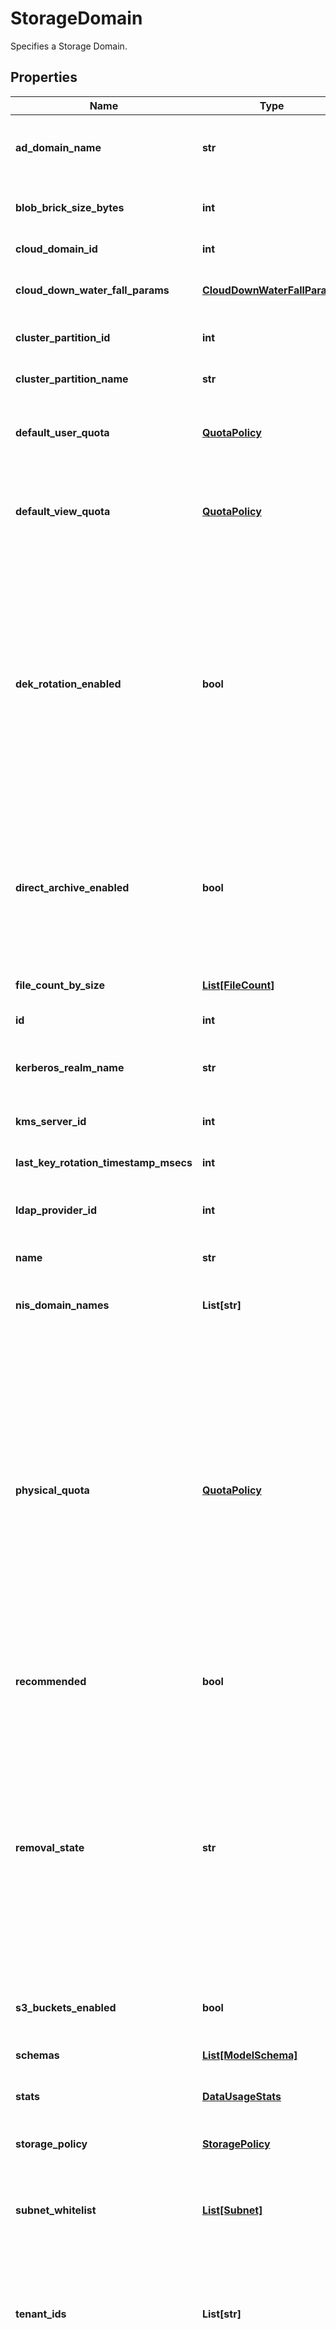 # StorageDomain

Specifies a Storage Domain.

## Properties

Name | Type | Description | Notes
------------ | ------------- | ------------- | -------------
**ad_domain_name** | **str** | Specifies the Active Directory domain name that this Storage Domain is mapped to. | [optional] 
**blob_brick_size_bytes** | **int** | Specifies the brick size used for blobs in this Storage Domain. | [optional] 
**cloud_domain_id** | **int** | Specifies the cloud domain Id. | [optional] 
**cloud_down_water_fall_params** | [**CloudDownWaterFallParams**](CloudDownWaterFallParams.md) | Specifies the cloud down water fall parameters for this Storage Domain. | [optional] 
**cluster_partition_id** | **int** | Specifies the cluster partition id of the Storage Domain. | 
**cluster_partition_name** | **str** | Specifies the cluster partition name of the Storage Domain. | [optional] [readonly] 
**default_user_quota** | [**QuotaPolicy**](QuotaPolicy.md) | Specifies a default user quota limit for users within views in this Storage Domain. | [optional] 
**default_view_quota** | [**QuotaPolicy**](QuotaPolicy.md) | Specifies a default logical quota limit for all views in this Storage Domain. This quota can be overwritten by a view level quota. | [optional] 
**dek_rotation_enabled** | **bool** | Specifies whether DEK(Data Encryption Key) rotation is enabled for this Storage Domain. This is applicable only when the Storage Domain uses AWS or similar KMS in which the KEK (Key Encryption Key) is not created and maintained by Cohesity. For Internal KMS and keys stored in Safenet servers, DEK rotation will not be performed. | [optional] 
**direct_archive_enabled** | **bool** | Specifies whether to enable driect archive on this Storage Domain. If enabled, this Storage Domain can be used as a staging area while copying a large dataset that can&#39;t fit on the cluster to an external target. | [optional] 
**file_count_by_size** | [**List[FileCount]**](FileCount.md) | Specifies the file count by size for the View. | [optional] [readonly] 
**id** | **int** | Specifies the Storage Domain id. | [optional] [readonly] 
**kerberos_realm_name** | **str** | Specifies the Kerberos realm name that this Storage Domain is mapped to. | [optional] 
**kms_server_id** | **int** | Specifies the associated KMS server id. | [optional] 
**last_key_rotation_timestamp_msecs** | **int** | Last key rotation timestamp in msecs for storage domain. | [optional] 
**ldap_provider_id** | **int** | Specifies the LDAP provider id that this Storage Domain is mapped to. | [optional] 
**name** | **str** | Specifies the Storage Domain name. | 
**nis_domain_names** | **List[str]** | Specifies the NIS domain names that this Storage Domain is mapped to. | [optional] 
**physical_quota** | [**QuotaPolicy**](QuotaPolicy.md) | Specifies a quota limit for physical usage of this Storage Domain. This quota defines a limit of data that can be physically (after data size is reduced by block tracking, compression and deduplication) stored on this storage domain. A new write will not be allowed when the storage domain usage will exceeds the specified quota. Due to the latency of calculating usage across all nodes, the actual storage domain usage may exceed the quota limit by a little bit. | [optional] 
**recommended** | **bool** | Specifies whether Storage Domain is recommended for the specified View template. | [optional] [readonly] 
**removal_state** | **str** | Specifies the current removal state of the Storage Domain. &#39;DontRemove&#39; means the state of object is functional and it is not being removed. &#39;MarkedForRemoval&#39; means the object is being removed. &#39;OkToRemove&#39; means the object has been removed on the Cohesity Cluster and if the object is physical, it can be removed from the Cohesity Cluster. | [optional] [readonly] 
**s3_buckets_enabled** | **bool** | Specifies whether to enable creation of S3 bucket on this Storage Domain. | [optional] 
**schemas** | [**List[ModelSchema]**](ModelSchema.md) | Specifies the Storage Domain schemas. | [optional] [readonly] 
**stats** | [**DataUsageStats**](DataUsageStats.md) | Specifies the Storage Domain stats. | [optional] 
**storage_policy** | [**StoragePolicy**](StoragePolicy.md) | Specifies the storage policy for this Storage Domain. | [optional] 
**subnet_whitelist** | [**List[Subnet]**](Subnet.md) | Specifies a list of Subnets with IP addresses that have permissions to access the Storage Domain. | [optional] 
**tenant_ids** | **List[str]** | Specifies a list of tenant ids that that Storage Domain belongs. There can only be one tenant id in this field unless Storage Domain sharing between tenants is allowed on this cluster. | [optional] 
**treat_file_sync_as_data_sync** | **bool** | If &#39;true&#39;, when the Cohesity Cluster is writing to a file, the file modification time is not persisted synchronously during the file write, so the modification time may not be accurate. (Typically the file modification time is off by 30 seconds but it can be longer.) | [optional] 
**vault_id** | **int** | Specifies the vault Id associated with cloud domain ID. | [optional] 

## Example

```python
from cohesity_sdk.helios.models.storage_domain import StorageDomain

# TODO update the JSON string below
json = "{}"
# create an instance of StorageDomain from a JSON string
storage_domain_instance = StorageDomain.from_json(json)
# print the JSON string representation of the object
print(StorageDomain.to_json())

# convert the object into a dict
storage_domain_dict = storage_domain_instance.to_dict()
# create an instance of StorageDomain from a dict
storage_domain_from_dict = StorageDomain.from_dict(storage_domain_dict)
```
[[Back to Model list]](../README.md#documentation-for-models) [[Back to API list]](../README.md#documentation-for-api-endpoints) [[Back to README]](../README.md)


